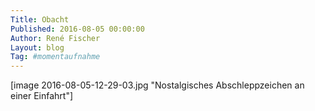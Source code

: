```yaml
---
Title: Obacht
Published: 2016-08-05 00:00:00
Author: René Fischer
Layout: blog
Tag: #momentaufnahme
---
```

[image 2016-08-05-12-29-03.jpg "Nostalgisches Abschleppzeichen an einer Einfahrt"]

